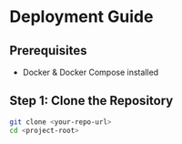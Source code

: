 # Deployment Guide

## Prerequisites
- Docker & Docker Compose installed

## Step 1: Clone the Repository
```bash
git clone <your-repo-url>
cd <project-root>

